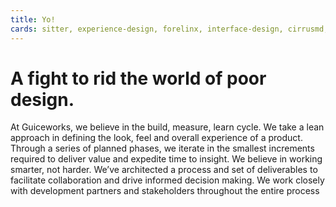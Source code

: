 ```yaml
---
title: Yo!
cards: sitter, experience-design, forelinx, interface-design, cirrusmd, denver-startup-week, brand-design, access-mobile, graphic-design, nba, moon, front-end-engineering
---
```


# A fight to rid the world of poor design.

At Guiceworks, we believe in the build, measure, learn cycle. We take a lean approach in defining the look, feel and overall experience of a product. Through a series of planned phases, we iterate in the smallest increments required to deliver value and expedite time to insight. We believe in working smarter, not harder. We’ve architected a process and set of deliverables to facilitate collaboration and drive informed decision making. We work closely with development partners and stakeholders throughout the entire process

